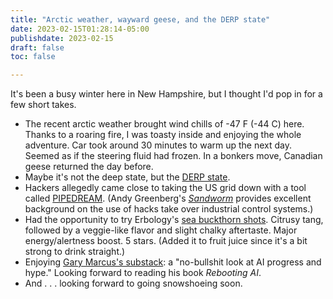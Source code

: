 ```yaml
---
title: "Arctic weather, wayward geese, and the DERP state"
date: 2023-02-15T01:28:14-05:00
publishdate: 2023-02-15
draft: false
toc: false

---
```


It's been a busy winter here in New Hampshire, but I thought I'd pop in for a few short takes.

* The recent arctic weather brought wind chills of -47 F (-44 C) here. Thanks to a roaring fire, I was toasty inside and enjoying the  whole adventure. Car took around 30 minutes to warm up the next day. Seemed as if the steering fluid had frozen. In a bonkers move, Canadian geese returned the day before. 
* Maybe it's not the deep state, but the <a href="https://topsecretumbra.substack.com/p/the-fecklessness-is-the-point" target="blank">DERP state</a>. 
* Hackers allegedly came close to taking the US grid down with a tool called <a href="https://www.politico.com/news/2023/02/14/russia-malware-electric-gas-facilities-00082675" target="blank">PIPEDREAM</a>. (Andy Greenberg's <a href="https://www.amazon.com/Sandworm-Cyberwar-Kremlins-Dangerous-Hackers-ebook/dp/B07GD4MFW2" target="blank">_Sandworm_</a> provides excellent background on the use of hacks take over industrial control systems.)
* Had the opportunity to try Erbology's <a href="https://erbology.co/us/shop/organic-sea-buckthorn-shots/" target="blank">sea buckthorn shots</a>. Citrusy tang, followed by a veggie-like flavor and slight chalky aftertaste. Major energy/alertness boost. 5 stars. (Added it to fruit juice since it's a bit strong to drink straight.)
* Enjoying <a href="https://garymarcus.substack.com/" target="blank">Gary Marcus's substack</a>: a "no-bullshit look at AI progress and hype." Looking forward to reading his book <em>Rebooting AI</em>.
* And . . . looking forward to going snowshoeing soon.

